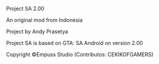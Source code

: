 Project SA 2.00

An original mod from Indonesia

Project by Andy Prasetya

Project SA is based on GTA: SA Android on version 2.00

Copyright ©Empuss Studio (Contributos: CEKIKOFGAMERS)
